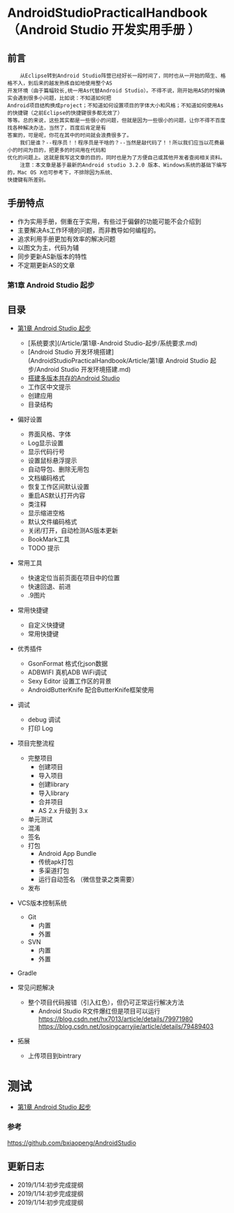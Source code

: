 # AndroidStudioPracticalHandbook（Android Studio 开发实用手册 ）

## 前言
```
	从Eclipse转到Android Studio阵营已经好长一段时间了，同时也从一开始的陌生、格格不入，到后来的越发熟练自如地使用整个AS
开发环境（由于篇幅较长,统一用As代替Android Studio）。不得不说，刚开始用AS的时候确实会遇到很多小问题，比如说：不知道如何把
Android项目结构换成project；不知道如何设置项目的字体大小和风格；不知道如何使用As的快捷键（之前Eclipse的快捷键很多都无效了）
等等。总的来说，这些其实都是一些很小的问题，但就是因为一些很小的问题，让你不得不百度找各种解决办法，当然了，百度后肯定是有
答案的，可是呢，你花在其中的时间就会浪费很多了。
	我们是谁？--程序员！！程序员是干啥的？--当然是敲代码了！！所以我们应当以花费最小的时间为目的，把更多的时间用在代码和
优化的问题上。这就是我写这文章的目的，同时也是为了方便自己或其他开发者查阅相关资料。
	注意：本文章是基于最新的Android studio 3.2.0 版本、Windows系统的基础下编写的，Mac OS X也可参考下，不排除因为系统、
快捷键有所差别。
```
## 手册特点
* 作为实用手册，侧重在于实用，有些过于偏僻的功能可能不会介绍到
* 主要解决As工作环境的问题，而非教导如何编程的。
* 追求利用手册更加有效率的解决问题
* 以图文为主，代码为辅
* 同步更新AS新版本的特性
* 不定期更新AS的文章
### 第1章 Android Studio 起步

## 目录
* [第1章 Android Studio 起步](#测试)
  * [系统要求](/Article/第1章-Android Studio-起步/系统要求.md)
  * [Android Studio 开发环境搭建](AndroidStudioPracticalHandbook/Article/第1章 Android Studio 起步/Android Studio 开发环境搭建.md) 
  * [搭建多版本共存的Android Studio](https://github.com/Brain-RD/AndroidStudioPracticalHandbook/blob/master/Article/%E7%AC%AC1%E7%AB%A0%20Android%20Studio%20%E8%B5%B7%E6%AD%A5/Android%20Studio%20%E5%BC%80%E5%8F%91%E7%8E%AF%E5%A2%83%E6%90%AD%E5%BB%BA.md)
  * 工作区中文提示
  * 创建应用
  * 目录结构

* 偏好设置
  * 界面风格、字体
  * Log显示设置
  * 显示代码行号
  * 设置鼠标悬浮提示
  * 自动导包、删除无用包
  * 文档编码格式
  * 恢复工作区间默认设置
  * 重启AS默认打开内容
  * 类注释
  * 显示缩进空格
  * 默认文件编码格式
  * 关闭/打开，自动检测AS版本更新
  * BookMark工具
  * TODO 提示

* 常用工具
  * 快速定位当前页面在项目中的位置
  * 快速回退、前进
  * .9图片

* 常用快捷键
  * 自定义快捷键
  * 常用快捷键

* 优秀插件
  * GsonFormat 格式化json数据
  * ADBWIFI 真机ADB WiFi调试
  * Sexy Editor 设置工作区的背景
  * AndroidButterKnife 配合ButterKnife框架使用 

* 调试
  * debug 调试
  * 打印 Log

* 项目完整流程
  * 完整项目
  	* 创建项目
  	* 导入项目
  	* 创建library
  	* 导入library
  	* 合并项目
  	* AS 2.x 升级到 3.x
  * 单元测试
  * 混淆
  * 签名
  * 打包
  	* Android App Bundle
  	* 传统apk打包
  	* 多渠道打包
  	* 运行自动签名 （微信登录之类需要）
  * 发布

* VCS版本控制系统
  * Git
  	* 内置
  	* 外置
  * SVN
  	* 内置
  	* 外置

* Gradle

* 常见问题解决
   * 整个项目代码报错（引入红色），但仍可正常运行解决方法
     * Android Studio R文件爆红但是项目可以运行
       https://blog.csdn.net/hx7013/article/details/79971980
       https://blog.csdn.net/losingcarryjie/article/details/79489403

 * 拓展

    * 上传项目到bintrary
# 测试
* [第1章 Android Studio 起步](#第1章-Android-Studio-起步)






### 参考
https://github.com/bxiaopeng/AndroidStudio

## 更新日志
* 2019/1/14:初步完成提纲
* 2019/1/14:初步完成提纲
* 2019/1/14:初步完成提纲